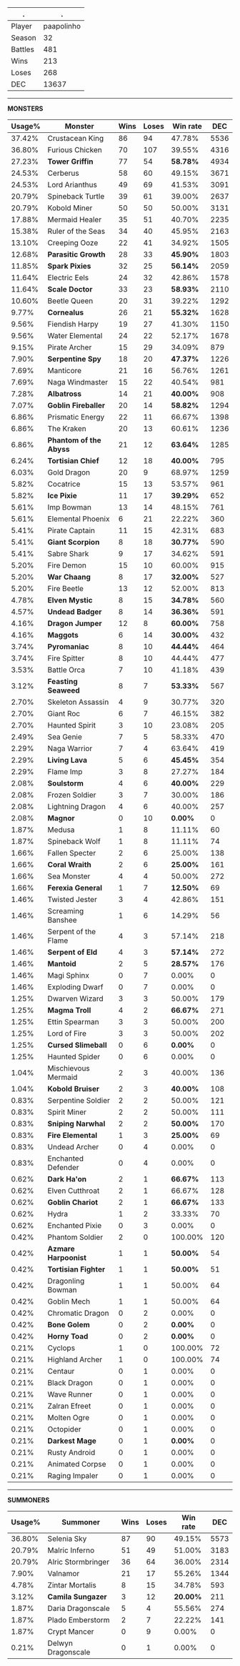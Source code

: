 .|.
|-|-
Player|paapolinho
Season|32
Battles|481
Wins|213
Loses|268
DEC|13637

---
**MONSTERS**

Usage%|Monster|Wins|Loses|Win rate|DEC|
-|-|-|-|-|-|
37.42%|Crustacean King|86|94|47.78%|5536|
36.80%|Furious Chicken|70|107|39.55%|4316|
27.23%|**Tower Griffin**|77|54|**58.78%**|4934|
24.53%|Cerberus|58|60|49.15%|3671|
24.53%|Lord Arianthus|49|69|41.53%|3091|
20.79%|Spineback Turtle|39|61|39.00%|2637|
20.79%|Kobold Miner|50|50|50.00%|3131|
17.88%|Mermaid Healer|35|51|40.70%|2235|
15.38%|Ruler of the Seas|34|40|45.95%|2163|
13.10%|Creeping Ooze|22|41|34.92%|1505|
12.68%|**Parasitic Growth**|28|33|**45.90%**|1803|
11.85%|**Spark Pixies**|32|25|**56.14%**|2059|
11.64%|Electric Eels|24|32|42.86%|1578|
11.64%|**Scale Doctor**|33|23|**58.93%**|2110|
10.60%|Beetle Queen|20|31|39.22%|1292|
9.77%|**Cornealus**|26|21|**55.32%**|1628|
9.56%|Fiendish Harpy|19|27|41.30%|1150|
9.56%|Water Elemental|24|22|52.17%|1678|
9.15%|Pirate Archer|15|29|34.09%|879|
7.90%|**Serpentine Spy**|18|20|**47.37%**|1226|
7.69%|Manticore|21|16|56.76%|1261|
7.69%|Naga Windmaster|15|22|40.54%|981|
7.28%|**Albatross**|14|21|**40.00%**|908|
7.07%|**Goblin Fireballer**|20|14|**58.82%**|1294|
6.86%|Prismatic Energy|22|11|66.67%|1398|
6.86%|The Kraken|20|13|60.61%|1236|
6.86%|**Phantom of the Abyss**|21|12|**63.64%**|1285|
6.24%|**Tortisian Chief**|12|18|**40.00%**|795|
6.03%|Gold Dragon|20|9|68.97%|1259|
5.82%|Cocatrice|15|13|53.57%|961|
5.82%|**Ice Pixie**|11|17|**39.29%**|652|
5.61%|Imp Bowman|13|14|48.15%|761|
5.61%|Elemental Phoenix|6|21|22.22%|360|
5.41%|Pirate Captain|11|15|42.31%|683|
5.41%|**Giant Scorpion**|8|18|**30.77%**|590|
5.41%|Sabre Shark|9|17|34.62%|591|
5.20%|Fire Demon|15|10|60.00%|915|
5.20%|**War Chaang**|8|17|**32.00%**|527|
5.20%|Fire Beetle|13|12|52.00%|813|
4.78%|**Elven Mystic**|8|15|**34.78%**|560|
4.57%|**Undead Badger**|8|14|**36.36%**|591|
4.16%|**Dragon Jumper**|12|8|**60.00%**|758|
4.16%|**Maggots**|6|14|**30.00%**|432|
3.74%|**Pyromaniac**|8|10|**44.44%**|464|
3.74%|Fire Spitter|8|10|44.44%|477|
3.53%|Battle Orca|7|10|41.18%|439|
3.12%|**Feasting Seaweed**|8|7|**53.33%**|567|
2.70%|Skeleton Assassin|4|9|30.77%|320|
2.70%|Giant Roc|6|7|46.15%|382|
2.70%|Haunted Spirit|3|10|23.08%|205|
2.49%|Sea Genie|7|5|58.33%|470|
2.29%|Naga Warrior|7|4|63.64%|419|
2.29%|**Living Lava**|5|6|**45.45%**|354|
2.29%|Flame Imp|3|8|27.27%|184|
2.08%|**Soulstorm**|4|6|**40.00%**|229|
2.08%|Frozen Soldier|3|7|30.00%|186|
2.08%|Lightning Dragon|4|6|40.00%|257|
2.08%|**Magnor**|0|10|**0.00%**|0|
1.87%|Medusa|1|8|11.11%|60|
1.87%|Spineback Wolf|1|8|11.11%|74|
1.66%|Fallen Specter|2|6|25.00%|138|
1.66%|**Coral Wraith**|2|6|**25.00%**|161|
1.66%|Sea Monster|4|4|50.00%|272|
1.66%|**Ferexia General**|1|7|**12.50%**|69|
1.46%|Twisted Jester|3|4|42.86%|151|
1.46%|Screaming Banshee|1|6|14.29%|56|
1.46%|Serpent of the Flame|4|3|57.14%|218|
1.46%|**Serpent of Eld**|4|3|**57.14%**|272|
1.46%|**Mantoid**|2|5|**28.57%**|176|
1.46%|Magi Sphinx|0|7|0.00%|0|
1.46%|Exploding Dwarf|0|7|0.00%|0|
1.25%|Dwarven Wizard|3|3|50.00%|179|
1.25%|**Magma Troll**|4|2|**66.67%**|271|
1.25%|Ettin Spearman|3|3|50.00%|200|
1.25%|Lord of Fire|3|3|50.00%|202|
1.25%|**Cursed Slimeball**|0|6|**0.00%**|0|
1.25%|Haunted Spider|0|6|0.00%|0|
1.04%|Mischievous Mermaid|2|3|40.00%|136|
1.04%|**Kobold Bruiser**|2|3|**40.00%**|108|
0.83%|Serpentine Soldier|2|2|50.00%|121|
0.83%|Spirit Miner|2|2|50.00%|111|
0.83%|**Sniping Narwhal**|2|2|**50.00%**|170|
0.83%|**Fire Elemental**|1|3|**25.00%**|69|
0.83%|Undead Archer|0|4|0.00%|0|
0.83%|Enchanted Defender|0|4|0.00%|0|
0.62%|**Dark Ha'on**|2|1|**66.67%**|113|
0.62%|Elven Cutthroat|2|1|66.67%|128|
0.62%|**Goblin Chariot**|2|1|**66.67%**|133|
0.62%|Hydra|1|2|33.33%|70|
0.62%|Enchanted Pixie|0|3|0.00%|0|
0.42%|Phantom Soldier|2|0|100.00%|120|
0.42%|**Azmare Harpoonist**|1|1|**50.00%**|54|
0.42%|**Tortisian Fighter**|1|1|**50.00%**|51|
0.42%|Dragonling Bowman|1|1|50.00%|64|
0.42%|Goblin Mech|1|1|50.00%|64|
0.42%|Chromatic Dragon|0|2|0.00%|0|
0.42%|**Bone Golem**|0|2|**0.00%**|0|
0.42%|**Horny Toad**|0|2|**0.00%**|0|
0.21%|Cyclops|1|0|100.00%|72|
0.21%|Highland Archer|1|0|100.00%|74|
0.21%|Centaur|0|1|0.00%|0|
0.21%|Black Dragon|0|1|0.00%|0|
0.21%|Wave Runner|0|1|0.00%|0|
0.21%|Zalran Efreet|0|1|0.00%|0|
0.21%|Molten Ogre|0|1|0.00%|0|
0.21%|Octopider|0|1|0.00%|0|
0.21%|**Darkest Mage**|0|1|**0.00%**|0|
0.21%|Rusty Android|0|1|0.00%|0|
0.21%|Animated Corpse|0|1|0.00%|0|
0.21%|Raging Impaler|0|1|0.00%|0|

---
**SUMMONERS**

Usage%|Summoner|Wins|Loses|Win rate|DEC|
-|-|-|-|-|-|
36.80%|Selenia Sky|87|90|49.15%|5573|
20.79%|Malric Inferno|51|49|51.00%|3183|
20.79%|Alric Stormbringer|36|64|36.00%|2314|
7.90%|Valnamor|21|17|55.26%|1344|
4.78%|Zintar Mortalis|8|15|34.78%|593|
3.12%|**Camila Sungazer**|3|12|**20.00%**|211|
1.87%|Daria Dragonscale|5|4|55.56%|274|
1.87%|Plado Emberstorm|2|7|22.22%|141|
1.87%|Crypt Mancer|0|9|0.00%|0|
0.21%|Delwyn Dragonscale|0|1|0.00%|0|
